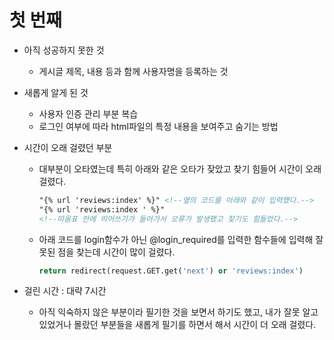 # 첫 번째

- 아직 성공하지 못한 것

  - 게시글 제목, 내용 등과 함께 사용자명을 등록하는 것

- 새롭게 알게 된 것

  - 사용자 인증 관리 부분 복습
  - 로그인 여부에 따라 html파일의 특정 내용을 보여주고 숨기는 방법

- 시간이 오래 걸렸던 부분

  - 대부분이 오타였는데 특히 아래와 같은 오타가 잦았고 찾기 힘들어 시간이 오래 걸렸다.

    ```html
    "{% url 'reviews:index' %}" <!--옆의 코드를 아래와 같이 입력했다.-->
    "{% url 'reviews:index ' %}"
    <!--따옴표 안에 띄어쓰기가 들어가서 오류가 발생했고 찾기도 힘들었다.-->
    ```

  - 아래 코드를 login함수가 아닌 @login_required를 입력한 함수들에 입력해 잘못된 점을 찾는데 시간이 많이 걸렸다.

    ```python
    return redirect(request.GET.get('next') or 'reviews:index')
    ```

- 걸린 시간 : 대략 7시간
  - 아직 익숙하지 않은 부분이라 필기한 것을 보면서 하기도 했고, 내가 잘못 알고 있었거나 몰랐던 부분들을 새롭게 필기를 하면서 해서 시간이 더 오래 걸렸다.

